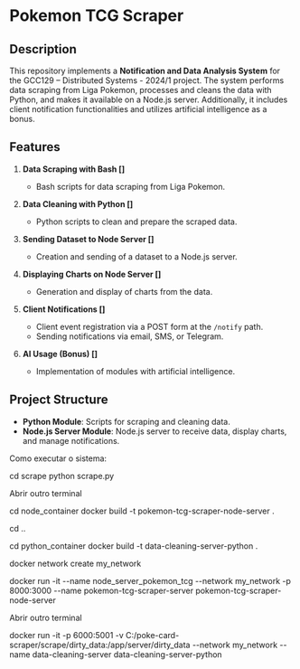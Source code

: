 # Pokemon TCG Scraper

## Description

This repository implements a **Notification and Data Analysis System** for the GCC129 – Distributed Systems - 2024/1 project. The system performs data scraping from Liga Pokemon, processes and cleans the data with Python, and makes it available on a Node.js server. Additionally, it includes client notification functionalities and utilizes artificial intelligence as a bonus.

## Features

1. **Data Scraping with Bash []**
   - Bash scripts for data scraping from Liga Pokemon.

2. **Data Cleaning with Python []** 
   - Python scripts to clean and prepare the scraped data.

3. **Sending Dataset to Node Server []**
   - Creation and sending of a dataset to a Node.js server.

4. **Displaying Charts on Node Server []**
   - Generation and display of charts from the data.

5. **Client Notifications []**
   - Client event registration via a POST form at the `/notify` path.
   - Sending notifications via email, SMS, or Telegram.

6. **AI Usage (Bonus) []**
   - Implementation of modules with artificial intelligence.

## Project Structure

- **Python Module**: Scripts for scraping and cleaning data.
- **Node.js Server Module**: Node.js server to receive data, display charts, and manage notifications.


Como executar o sistema:

cd scrape
python scrape.py

Abrir outro terminal

cd node_container
docker build -t pokemon-tcg-scraper-node-server .

cd ..

cd python_container
docker build -t data-cleaning-server-python .

docker network create my_network    

docker run -it --name node_server_pokemon_tcg --network my_network -p 8000:3000  --name pokemon-tcg-scraper-server pokemon-tcg-scraper-node-server

Abrir outro terminal

docker run -it -p 6000:5001 -v C:/poke-card-scraper/scrape/dirty_data:/app/server/dirty_data --network my_network --name data-cleaning-server data-cleaning-server-python
